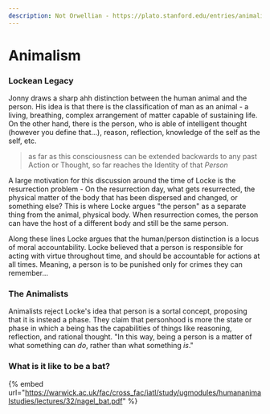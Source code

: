 ```yaml
---
description: Not Orwellian - https://plato.stanford.edu/entries/animalism/#LockLega
---
```


# Animalism

### Lockean Legacy

Jonny draws a sharp ahh distinction between the human animal and the person. His idea is that there is the classification of man as an animal - a living, breathing, complex arrangement of matter capable of sustaining life. On the other hand, there is the person, who is able of intelligent thought (however you define that...), reason, reflection, knowledge of the self as the self, etc.&#x20;

> as far as this consciousness can be extended backwards to any past Action or Thought, so far reaches the Identity of that _Person_

&#x20;A large motivation for this discussion around the time of Locke is the resurrection problem - On the resurrection day, what gets resurrected, the physical matter of the body that has been dispersed and changed, or something else? This is where Locke argues "the person" as a separate thing from the animal, physical body. When resurrection comes, the person can have the host of a different body and still be the same person.

Along these lines Locke argues that the human/person distinction is a locus of moral accountability. Locke believed that a person is responsible for acting with virtue throughout time, and should be accountable for actions at all times. Meaning, a person is to be punished only for crimes they can remember...&#x20;

### The Animalists

Animalists reject Locke's idea that person is a sortal concept, proposing that it is instead a phase. They claim that personhood is more the state or phase in which a being has the capabilities of things like reasoning, reflection, and rational thought. "In this way, being a person is a matter of what something can _do_, rather than what something _is_."&#x20;

### What is it like to be a bat?

{% embed url="https://warwick.ac.uk/fac/cross_fac/iatl/study/ugmodules/humananimalstudies/lectures/32/nagel_bat.pdf" %}
